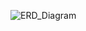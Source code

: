 ![ERD_Diagram](https://github.com/NDeekshitha7/ui-project/assets/115596359/4d747d81-51ff-47fe-bba3-7d2f8cd71afa)
